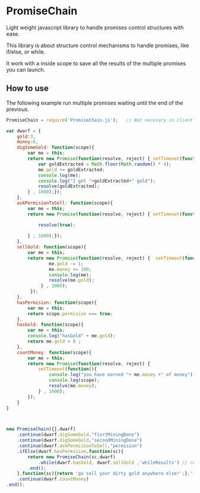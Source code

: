 # PromiseChain
Light weight javascript library to handle promises control structures with ease.



This library is about structure control mechanisms to handle promises, like if/else, or while.

It work with a inside scope to save all the results of the multiple promises you can launch.



## How to use

The following example run multiple promises waiting until the end of the previous.


```js
PromiseChain = require('PromiseChain.js');   // Not necesary in client version

var dwarf = {
	gold:3,
	money:0,
	digSomeGold: function(scope){
		var me = this;
		return new Promise(function(resolve, reject) { setTimeout(function(){
			var goldExtracted = Math.floor(Math.random() * 4);
			me.gold += goldExtracted;
			console.log(me);
			console.log("I got "+goldExtracted+" gold");
		 	resolve(goldExtracted);
		} , 1000);});
	},
	askPermisionToSell: function(scope){
		var me = this;
		return new Promise(function(resolve, reject) { setTimeout(function(){

		 	resolve(true);
		
		} , 1000);});
	},
	sellGold: function(scope){
		var me = this;
		return new Promise(function(resolve, reject) { 	setTimeout(function(){
		 	  	me.gold -= 1;
		 	  	me.money += 100;
		 	  	console.log(me);
		 	  	resolve(me.gold);
		 	 } , 1000); 	
		 });
	},
	hasPermision: function(scope){
		var me = this;
		return scope.permision === true;
	},
	hasGold: function(scope){
		var me = this;
		console.log("hasGold" + me.gold);
		return me.gold > 0 ;
	},
	countMoney: function(scope){
		var me = this;
		return new Promise(function(resolve, reject) { 
	 	  	setTimeout(function(){
				console.log("you have earned "+ me.money +" of money");
				console.log(scope);
	 	  		resolve(me.money);
	 	  	} , 1000); 	
	 	});
	}
}



new PromiseChain({},dwarf)
	.continue(dwarf.digSomeGold,"fisrtMiningDone")
	.continue(dwarf.digSomeGold,"secondMiningDone")
	.continue(dwarf.askPermisionToSell,"permision")
	.ifElse(dwarf.hasPermision,function(sc){
		return new PromiseChain(sc,dwarf)	
			.while(dwarf.hasGold, dwarf.sellGold ,'whileResults') // results are stored in an array in the scope if no need you can omit the parameter
		.end();	
	},function(sc){return 'go sell your dirty gold anywhere else!';},'ifelseResult')
	.continue(dwarf.countMoney)
.end();
	
	

```
